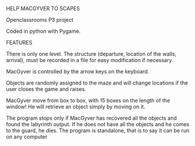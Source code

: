 HELP MACGYVER TO SCAPES

Openclassrooms P3 project

Coded in python with Pygame.


FEATURES

There is only one level. The structure (departure, location of the walls, arrival), must be recorded in a file for easy modification if necessary.

MacGyver is controlled by the arrow keys on the keyboard.

Objects are randomly assigned to the maze and will change locations if the user closes the game and raises.

MacGyver move from box to box, with 15 boxes on the length of the window!
He will retrieve an object simply by moving on it.

The program stops only if MacGyver has recovered all the objects and found the labyrinth output. If he does not have all the objects and he comes to the guard, he dies.
The program is standalone, that is to say it can be run on any computer




